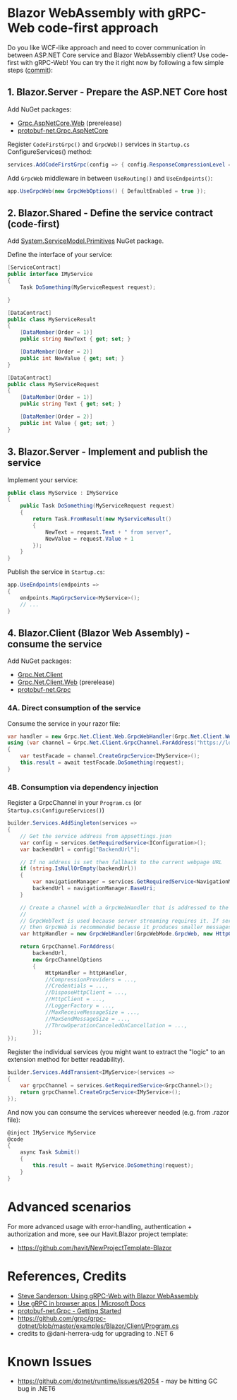# Blazor WebAssembly with gRPC-Web code-first approach
Do you like WCF-like approach and need to cover communication in between ASP.NET Core service and Blazor WebAssembly client? Use code-first with gRPC-Web! You can try the it right now by following a few simple steps (<a href="https://github.com/hakenr/BlazorGrpcWebCodeFirst/commit/e2bbbbb0aa8b9c9709145e271ee25cb41a4effae">commit</a>):
## 1. Blazor.Server - Prepare the ASP.NET Core host
Add NuGet packages:
* [Grpc.AspNetCore.Web](https://www.nuget.org/packages/Grpc.AspNetCore.Web) (prerelease)
* [protobuf-net.Grpc.AspNetCore](https://www.nuget.org/packages/protobuf-net.Grpc.AspNetCore/)

Register `CodeFirstGrpc()` and `GrpcWeb()` services in `Startup.cs` ConfigureServices() method:

```csharp
services.AddCodeFirstGrpc(config => { config.ResponseCompressionLevel = System.IO.Compression.CompressionLevel.Optimal; });
```

Add `GrpcWeb` middleware in between `UseRouting()` and `UseEndpoints()`:

```csharp
app.UseGrpcWeb(new GrpcWebOptions() { DefaultEnabled = true });
```

## 2. Blazor.Shared - Define the service contract (code-first)
Add [System.ServiceModel.Primitives](https://www.nuget.org/packages/System.ServiceModel.Primitives/) NuGet package.

Define the interface of your service:

```csharp
[ServiceContract]
public interface IMyService
{
	Task DoSomething(MyServiceRequest request);

}

[DataContract]
public class MyServiceResult
{
	[DataMember(Order = 1)]
	public string NewText { get; set; }

	[DataMember(Order = 2)]
	public int NewValue { get; set; }
}

[DataContract]
public class MyServiceRequest
{
	[DataMember(Order = 1)]
	public string Text { get; set; }

	[DataMember(Order = 2)]
	public int Value { get; set; }
}
```

## 3. Blazor.Server - Implement and publish the service
Implement your service:

```csharp
public class MyService : IMyService
{
	public Task DoSomething(MyServiceRequest request)
	{
		return Task.FromResult(new MyServiceResult()
		{
			NewText = request.Text + " from server",
			NewValue = request.Value + 1
		});
	}
}
```

Publish the service in `Startup.cs`:

```csharp
app.UseEndpoints(endpoints =>
{
	endpoints.MapGrpcService<MyService>();
	// ...
}
```

## 4. Blazor.Client (Blazor Web Assembly) - consume the service
Add NuGet packages:
* [Grpc.Net.Client](https://www.nuget.org/packages/Grpc.Net.Client)
* [Grpc.Net.Client.Web](https://www.nuget.org/packages/Grpc.Net.Client.Web) (prerelease)
* [protobuf-net.Grpc](https://www.nuget.org/packages/protobuf-net.Grpc)

### 4A. Direct consumption of the service
Consume the service in your razor file:

```csharp
var handler = new Grpc.Net.Client.Web.GrpcWebHandler(Grpc.Net.Client.Web.GrpcWebMode.GrpcWeb, new HttpClientHandler());
using (var channel = Grpc.Net.Client.GrpcChannel.ForAddress("https://localhost:44383/", new Grpc.Net.Client.GrpcChannelOptions() { HttpClient = new HttpClient(handler) }))
{
	var testFacade = channel.CreateGrpcService<IMyService>();
	this.result = await testFacade.DoSomething(request);
}
```

### 4B. Consumption via dependency injection
Register a GrpcChannel in your `Program.cs` (or `Startup.cs:ConfigureServices()`)
```csharp
builder.Services.AddSingleton(services =>
{
	// Get the service address from appsettings.json
	var config = services.GetRequiredService<IConfiguration>();
	var backendUrl = config["BackendUrl"];

	// If no address is set then fallback to the current webpage URL
	if (string.IsNullOrEmpty(backendUrl))
	{
		var navigationManager = services.GetRequiredService<NavigationManager>();
		backendUrl = navigationManager.BaseUri;
	}

	// Create a channel with a GrpcWebHandler that is addressed to the backend server.
	//
	// GrpcWebText is used because server streaming requires it. If server streaming is not used in your app
	// then GrpcWeb is recommended because it produces smaller messages.
	var httpHandler = new GrpcWebHandler(GrpcWebMode.GrpcWeb, new HttpClientHandler());

	return GrpcChannel.ForAddress(
		backendUrl,
		new GrpcChannelOptions
		{
			HttpHandler = httpHandler,
			//CompressionProviders = ...,
			//Credentials = ...,
			//DisposeHttpClient = ...,
			//HttpClient = ...,
			//LoggerFactory = ...,
			//MaxReceiveMessageSize = ...,
			//MaxSendMessageSize = ...,
			//ThrowOperationCanceledOnCancellation = ...,
		});
});
```

Register the individual services (you might want to extract the "logic" to an extension method for better readability).
```csharp
builder.Services.AddTransient<IMyService>(services =>
{
	var grpcChannel = services.GetRequiredService<GrpcChannel>();
	return grpcChannel.CreateGrpcService<IMyService>();
});
```

And now you can consume the services whereever needed (e.g. from .razor file):
```csharp
@inject	IMyService MyService
@code
{
	async Task Submit()
	{
		this.result = await MyService.DoSomething(request);
	}
}
```

# Advanced scenarios
For more advanced usage with error-handling, authentication + authorization and more, see our Havit.Blazor project template:
* https://github.com/havit/NewProjectTemplate-Blazor

# References, Credits
* [Steve Sanderson: Using gRPC-Web with Blazor WebAssembly](https://blog.stevensanderson.com/2020/01/15/2020-01-15-grpc-web-in-blazor-webassembly/)
* [Use gRPC in browser apps | Microsoft Docs](https://docs.microsoft.com/en-us/aspnet/core/grpc/browser)
* [protobuf-net.Grpc - Getting Started](https://protobuf-net.github.io/protobuf-net.Grpc/gettingstarted)
* https://github.com/grpc/grpc-dotnet/blob/master/examples/Blazor/Client/Program.cs
* credits to @dani-herrera-udg for upgrading to .NET 6

# Known Issues
* https://github.com/dotnet/runtime/issues/62054 - may be hitting GC bug in .NET6